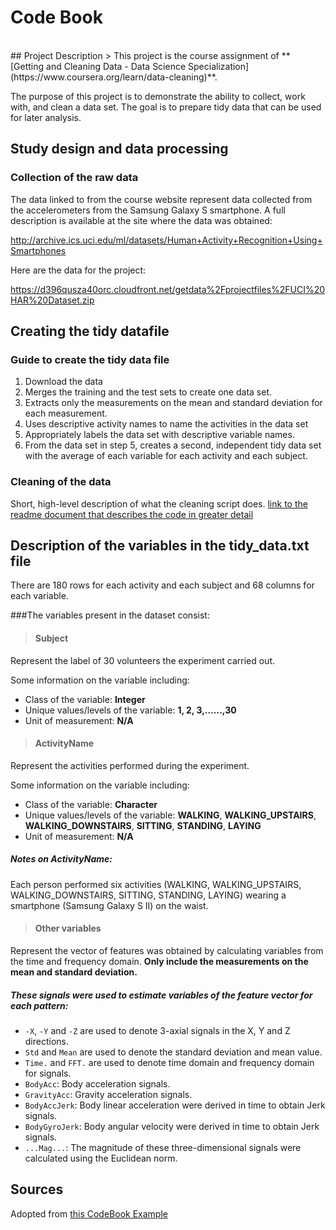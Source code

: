 # Code Book
<br>
## Project Description
> This project is the course assignment of **[Getting and Cleaning Data - Data Science Specialization](https://www.coursera.org/learn/data-cleaning)**.

The purpose of this project is to demonstrate the ability to collect, work with, and clean a data set. The goal is to prepare tidy data that can be used for later analysis.

## Study design and data processing
### Collection of the raw data

The data linked to from the course website represent data collected from the accelerometers from the Samsung Galaxy S smartphone. A full description is available at the site where the data was obtained:

http://archive.ics.uci.edu/ml/datasets/Human+Activity+Recognition+Using+Smartphones

Here are the data for the project:

https://d396qusza40orc.cloudfront.net/getdata%2Fprojectfiles%2FUCI%20HAR%20Dataset.zip




## Creating the tidy datafile

### Guide to create the tidy data file
1. Download the data
2. Merges the training and the test sets to create one data set.
3. Extracts only the measurements on the mean and standard deviation for each measurement.
4. Uses descriptive activity names to name the activities in the data set
5. Appropriately labels the data set with descriptive variable names.
6. From the data set in step 5, creates a second, independent tidy data set with the average of each variable for each activity and each subject.


### Cleaning of the data

Short, high-level description of what the cleaning script does. [link to the readme document that describes the code in greater detail](https://github.com/jackypan000/Data_Science_Specialization/blob/master/3.%20Getting%20and%20Cleaning%20Data/README.md)


## Description of the variables in the tidy_data.txt file

There are 180 rows for each activity and each subject and 68 columns for each variable.

###The variables present in the dataset consist:
> #### Subject

Represent the label of 30 volunteers the experiment carried out.

Some information on the variable including:

* Class of the variable: **Integer**
* Unique values/levels of the variable: **1, 2, 3,......,30**
* Unit of measurement: **N/A**




> #### ActivityName

Represent the activities performed during the experiment.

Some information on the variable including:

* Class of the variable: **Character**
* Unique values/levels of the variable: 
**WALKING**, **WALKING_UPSTAIRS**, **WALKING_DOWNSTAIRS**, **SITTING**, **STANDING**, **LAYING**
* Unit of measurement: **N/A**

##### Notes on ActivityName:

Each person performed six activities (WALKING, WALKING_UPSTAIRS, WALKING_DOWNSTAIRS, SITTING, STANDING, LAYING) wearing a smartphone (Samsung Galaxy S II) on the waist.

> #### Other variables

Represent the vector of features was obtained by calculating variables from the time and frequency domain. 
**Only include the measurements on the mean and standard deviation.**

##### These signals were used to estimate variables of the feature vector for each pattern:  

* `-X`, `-Y` and `-Z` are used to denote 3-axial signals in the X, Y and Z directions.
* `Std` and `Mean` are used to denote the standard deviation and mean value.
* `Time.` and `FFT.` are used to denote time domain and frequency domain for signals.
* `BodyAcc`: Body acceleration signals.
* `GravityAcc`: Gravity acceleration signals.
* `BodyAccJerk`: Body linear acceleration were derived in time to obtain Jerk signals.
* `BodyGyroJerk`: Body angular velocity were derived in time to obtain Jerk signals.
* `...Mag...`: The magnitude of these three-dimensional signals were calculated using the Euclidean norm.


## Sources

Adopted from [this CodeBook Example](https://gist.github.com/JorisSchut/dbc1fc0402f28cad9b41)

